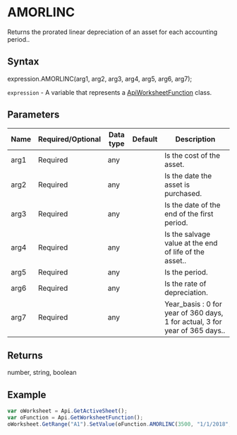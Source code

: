 # AMORLINC

Returns the prorated linear depreciation of an asset for each accounting period..

## Syntax

expression.AMORLINC(arg1, arg2, arg3, arg4, arg5, arg6, arg7);

`expression` - A variable that represents a [ApiWorksheetFunction](../ApiWorksheetFunction.md) class.

## Parameters

| **Name** | **Required/Optional** | **Data type** | **Default** | **Description** |
| ------------- | ------------- | ------------- | ------------- | ------------- |
| arg1 | Required | any |  | Is the cost of the asset. |
| arg2 | Required | any |  | Is the date the asset is purchased. |
| arg3 | Required | any |  | Is the date of the end of the first period. |
| arg4 | Required | any |  | Is the salvage value at the end of life of the asset.. |
| arg5 | Required | any |  | Is the period. |
| arg6 | Required | any |  | Is the rate of depreciation. |
| arg7 | Required | any |  | Year_basis : 0 for year of 360 days, 1 for actual, 3 for year of 365 days.. |

## Returns

number, string, boolean

## Example



```javascript
var oWorksheet = Api.GetActiveSheet();
var oFunction = Api.GetWorksheetFunction();
oWorksheet.GetRange("A1").SetValue(oFunction.AMORLINC(3500, "1/1/2018", "3/1/2018", 500, 1, 0.25, 1));
```
